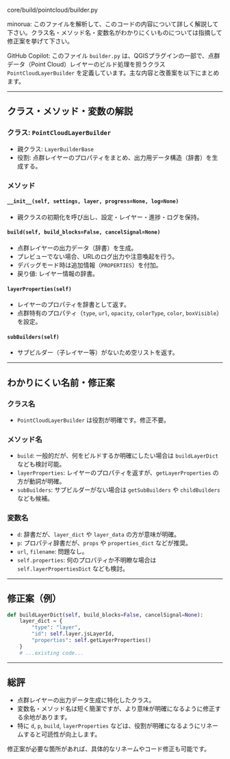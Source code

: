 core/build/pointcloud/builder.py


minorua: このファイルを解析して、このコードの内容について詳しく解説して下さい。クラス名・メソッド名・変数名がわかりにくいものについては指摘して修正案を挙げて下さい。

GitHub Copilot: このファイル `builder.py` は、QGISプラグインの一部で、点群データ（Point Cloud）レイヤーのビルド処理を担うクラス `PointCloudLayerBuilder` を定義しています。主な内容と改善案を以下にまとめます。

---

## クラス・メソッド・変数の解説

### クラス: `PointCloudLayerBuilder`
- 親クラス: `LayerBuilderBase`
- 役割: 点群レイヤーのプロパティをまとめ、出力用データ構造（辞書）を生成する。

### メソッド

#### `__init__(self, settings, layer, progress=None, log=None)`
- 親クラスの初期化を呼び出し、設定・レイヤー・進捗・ログを保持。

#### `build(self, build_blocks=False, cancelSignal=None)`
- 点群レイヤーの出力データ（辞書）を生成。
- プレビューでない場合、URLのログ出力や注意喚起を行う。
- デバッグモード時は追加情報（`PROPERTIES`）を付加。
- 戻り値: レイヤー情報の辞書。

#### `layerProperties(self)`
- レイヤーのプロパティを辞書として返す。
- 点群特有のプロパティ（`type`, `url`, `opacity`, `colorType`, `color`, `boxVisible`）を設定。

#### `subBuilders(self)`
- サブビルダー（子レイヤー等）がないため空リストを返す。

---

## わかりにくい名前・修正案

### クラス名
- `PointCloudLayerBuilder` は役割が明確です。修正不要。

### メソッド名
- `build`: 一般的だが、何をビルドするか明確にしたい場合は `buildLayerDict` なども検討可能。
- `layerProperties`: レイヤーのプロパティを返すが、`getLayerProperties` の方が動詞が明確。
- `subBuilders`: サブビルダーがない場合は `getSubBuilders` や `childBuilders` なども候補。

### 変数名
- `d`: 辞書だが、`layer_dict` や `layer_data` の方が意味が明確。
- `p`: プロパティ辞書だが、`props` や `properties_dict` などが推奨。
- `url`, `filename`: 問題なし。
- `self.properties`: 何のプロパティか不明瞭な場合は `self.layerPropertiesDict` なども検討。

---

## 修正案（例）

```python
def buildLayerDict(self, build_blocks=False, cancelSignal=None):
    layer_dict = {
        "type": "layer",
        "id": self.layer.jsLayerId,
        "properties": self.getLayerProperties()
    }
    # ...existing code...
```

---

## 総評

- 点群レイヤーの出力データ生成に特化したクラス。
- 変数名・メソッド名は短く簡潔ですが、より意味が明確になるように修正する余地があります。
- 特に `d`, `p`, `build`, `layerProperties` などは、役割が明確になるようにリネームすると可読性が向上します。

修正案が必要な箇所があれば、具体的なリネームやコード修正も可能です。